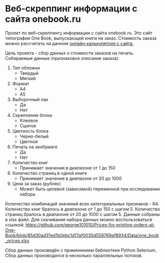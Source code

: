 # Веб-скреппинг информации с сайта onebook.ru
Проект по веб-скреппингу информации с сайта onebook.ru. 
Это сайт типографии One Book, выпускающей книги на заказ. Стоимость заказа можно рассчитать на данном [онлайн-калькуляторе с сайта.](https://www.onebook.ru/help/calculators/)

Цель проекта - сбор данных о стоимости заказов на печать.
Собираемые данные (признаковое описание заказа):
1) Тип обложки
    * Твердый
    * Мягкий
2) Формат
    * А4
    * А5
3) Выборочный лак
    * Да
    * Нет
4) Скрепление блока
    * Клеевое
    * Сшитое
5) Цветность блока
    * Черно-белый
    * Цветной
6) Печать на экобумаге
    * Да
    * Нет
7) Количество книг
    * Принимает значения в диапазоне от 1 до 150 
8) Количество страниц в одной книге
    * Принимает значения в диапазоне от 20 до 1000
9) Цена за заказ (рублях)
    * Может быть целевой (зависимой) переменной при исследовании набора 

Количество комбинаций значений всех категориальных признаков - 64. Количество книг бралось в диапазоне от 1 до 150 с шагом 5. Количество страниц бралось в диапазоне от 20 до 1000 с шагом 5. 
Данные собраны в xlsx файл. Для скачивания набора данных можно воспользоваться ссылкой:  https://github.com/george101010/Prices-for-printing-orders-at-One-Book/blob/85d30ad31ed1b0ebc1d17af0035d558769af8934/Data/one_book_prices.xlsx

Сбор данных произведён с применением библиотеки Python Selenium. Сбор данных производился в несколько параллельных потоков.

